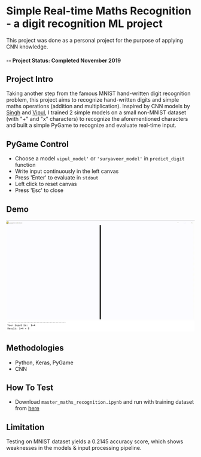 # Simple Real-time Maths Recognition - a digit recognition ML project
This project was done as a personal project for the purpose of applying CNN knowledge.

#### -- Project Status: Completed November 2019

## Project Intro
Taking another step from the famous MNIST hand-written digit recognition problem, this project aims to recognize hand-written digits and simple maths operations (addition and multiplication). Inspired by CNN models by [Singh](https://medium.com/@ayrusreev/real-time-digit-recognition-using-keras-5f333c0163e2) and [Vipul](https://github.com/vipul79321/Handwritten-Equation-Solver), I trained 2 simple models on a small non-MNIST dataset (with "+" and "x" characters) to recognize the aforementioned characters and built a simple PyGame to recognize and evaluate real-time input.

## PyGame Control
* Choose a model `vipul_model'` or `'suryaveer_model'` in `predict_digit` function
* Write input continuously in the left canvas
* Press 'Enter' to evaluate in `stdout`
* Left click to reset canvas
* Press 'Esc' to close

## Demo
![Demo](https://github.com/danieltpham/real-time-maths-recognition/blob/master/demonstration.gif)
![Demo Result](https://github.com/danieltpham/real-time-maths-recognition/blob/master/demonstration_result.JPG)

## Methodologies
* Python, Keras, PyGame
* CNN

## How To Test
* Download `master_maths_recognition.ipynb` and run with training dataset from [here](https://github.com/vipul79321/Handwritten-Equation-Solver/blob/master/train_final.csv)

## Limitation
Testing on MNIST dataset yields a 0.2145 accuracy score, which shows weaknesses in the models & input processing pipeline.
